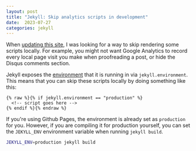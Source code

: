 ```yaml
---
layout: post
title: "Jekyll: Skip analytics scripts in development"
date:  2023-07-27
categories: jekyll
---
```


When [updating this site](/posts/dark-mode/),
I was looking for a way
to skip rendering some scripts locally.
For example, you might not want
Google Analytics to record
every local page visit
you make when proofreading a post,
or hide the Disqus comments section.

Jekyll exposes the [environment](https://jekyllrb.com/docs/configuration/environments/)
that it is running in
via `jekyll.environment`.
This means that you can skip these scripts locally
by doing something like this:

```liquid
{% raw %}{% if jekyll.environment == "production" %}
  <!-- script goes here -->
{% endif %}{% endraw %}
```

If you're using Github Pages,
the environment is already set as `production` for you.
However, if you are compiling it for production yourself,
you can set the `JEKYLL_ENV` environment variable
when running `jekyll build`.

```bash
JEKYLL_ENV=production jekyll build
```
